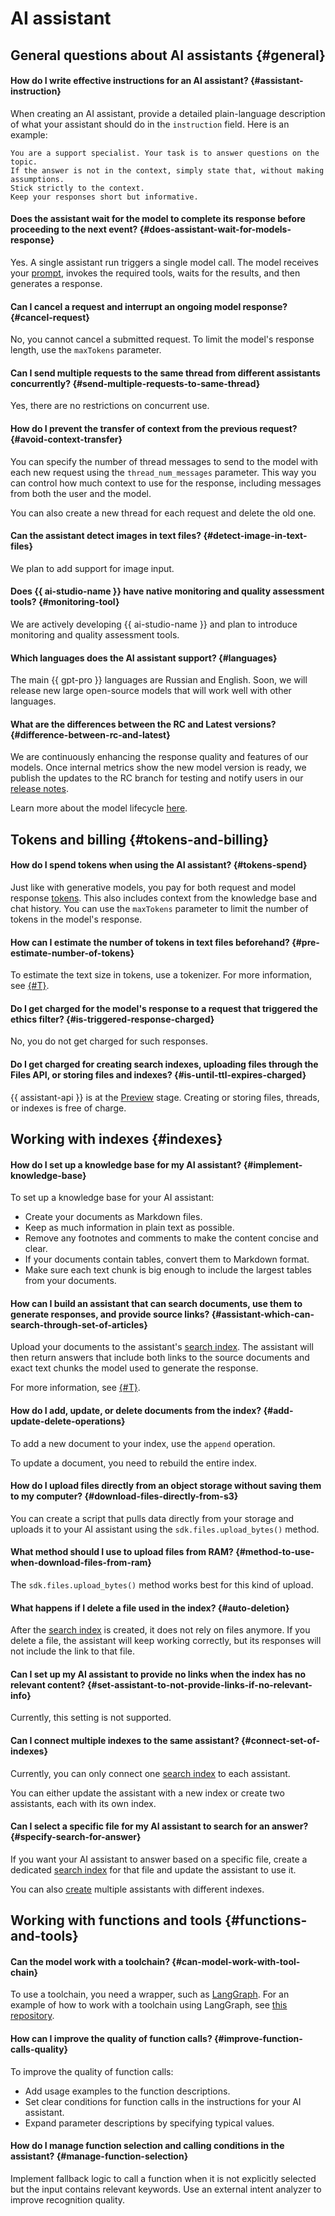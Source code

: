 # AI assistant

## General questions about AI assistants {#general}

#### How do I write effective instructions for an AI assistant? {#assistant-instruction}

When creating an AI assistant, provide a detailed plain-language description of what your assistant should do in the `instruction` field. Here is an example:

```
You are a support specialist. Your task is to answer questions on the topic. 
If the answer is not in the context, simply state that, without making assumptions.
Stick strictly to the context. 
Keep your responses short but informative.
```

#### Does the assistant wait for the model to complete its response before proceeding to the next event? {#does-assistant-wait-for-models-response}

Yes. A single assistant run triggers a single model call. The model receives your [prompt](../../ai-studio/concepts/index.md#prompt), invokes the required tools, waits for the results, and then generates a response.

#### Can I cancel a request and interrupt an ongoing model response? {#cancel-request}

No, you cannot cancel a submitted request. To limit the model's response length, use the `maxTokens` parameter.

#### Can I send multiple requests to the same thread from different assistants concurrently? {#send-multiple-requests-to-same-thread}

Yes, there are no restrictions on concurrent use.

#### How do I prevent the transfer of context from the previous request? {#avoid-context-transfer}

You can specify the number of thread messages to send to the model with each new request using the `thread_num_messages` parameter. This way you can control how much context to use for the response, including messages from both the user and the model.

You can also create a new thread for each request and delete the old one.

#### Can the assistant detect images in text files? {#detect-image-in-text-files}

We plan to add support for image input.

#### Does {{ ai-studio-name }} have native monitoring and quality assessment tools? {#monitoring-tool}

We are actively developing {{ ai-studio-name }} and plan to introduce monitoring and quality assessment tools.

#### Which languages does the AI assistant support? {#languages}

The main {{ gpt-pro }} languages are Russian and English. Soon, we will release new large open-source models that will work well with other languages.

#### What are the differences between the RC and Latest versions? {#difference-between-rc-and-latest}

We are continuously enhancing the response quality and features of our models. Once internal metrics show the new model version is ready, we publish the updates to the RC branch for testing and notify users in our [release notes](../../ai-studio/release-notes/index.md). 

Learn more about the model lifecycle [here](../../ai-studio/concepts/generation/models.md#model-lifecycle).


## Tokens and billing {#tokens-and-billing}

#### How do I spend tokens when using the AI assistant? {#tokens-spend}

Just like with generative models, you pay for both request and model response [tokens](../../ai-studio/concepts/generation/tokens.md). This also includes context from the knowledge base and chat history. You can use the `maxTokens` parameter to limit the number of tokens in the model's response.

#### How can I estimate the number of tokens in text files beforehand? {#pre-estimate-number-of-tokens}

To estimate the text size in tokens, use a tokenizer. For more information, see [{#T}](../../ai-studio/operations/generation/evaluate-request.md).

#### Do I get charged for the model's response to a request that triggered the ethics filter? {#is-triggered-response-charged}

No, you do not get charged for such responses.

#### Do I get charged for creating search indexes, uploading files through the Files API, or storing files and indexes? {#is-until-ttl-expires-charged}

{{ assistant-api }} is at the [Preview](../../overview/concepts/launch-stages.md) stage. Creating or storing files, threads, or indexes is free of charge.

## Working with indexes {#indexes}

#### How do I set up a knowledge base for my AI assistant? {#implement-knowledge-base}

To set up a knowledge base for your AI assistant:

* Create your documents as Markdown files.
* Keep as much information in plain text as possible.
* Remove any footnotes and comments to make the content concise and clear.
* If your documents contain tables, convert them to Markdown format.
* Make sure each text chunk is big enough to include the largest tables from your documents.

#### How can I build an assistant that can search documents, use them to generate responses, and provide source links? {#assistant-which-can-search-through-set-of-articles}

Upload your documents to the assistant's [search index](../../ai-studio/concepts/assistant/search-index.md). The assistant will then return answers that include both links to the source documents and exact text chunks the model used to generate the response.

For more information, see [{#T}](../../ai-studio/operations/assistant/create-with-searchindex.md).

#### How do I add, update, or delete documents from the index? {#add-update-delete-operations}

To add a new document to your index, use the `append` operation.

To update a document, you need to rebuild the entire index.


#### How do I upload files directly from an object storage without saving them to my computer? {#download-files-directly-from-s3}

You can create a script that pulls data directly from your storage and uploads it to your AI assistant using the `sdk.files.upload_bytes()` method.

#### What method should I use to upload files from RAM? {#method-to-use-when-download-files-from-ram}

The `sdk.files.upload_bytes()` method works best for this kind of upload.

#### What happens if I delete a file used in the index? {#auto-deletion}

After the [search index](../../ai-studio/concepts/assistant/search-index.md) is created, it does not rely on files anymore. If you delete a file, the assistant will keep working correctly, but its responses will not include the link to that file.

#### Can I set up my AI assistant to provide no links when the index has no relevant content? {#set-assistant-to-not-provide-links-if-no-relevant-info}

Currently, this setting is not supported.


#### Can I connect multiple indexes to the same assistant? {#connect-set-of-indexes}

Currently, you can only connect one [search index](../../ai-studio/concepts/assistant/search-index.md) to each assistant.

You can either update the assistant with a new index or create two assistants, each with its own index.

#### Can I select a specific file for my AI assistant to search for an answer? {#specify-search-for-answer}

If you want your AI assistant to answer based on a specific file, create a dedicated [search index](../../ai-studio/concepts/assistant/search-index.md) for that file and update the assistant to use it.

You can also [create](../../ai-studio/operations/assistant/create-with-searchindex.md) multiple assistants with different indexes.

## Working with functions and tools {#functions-and-tools}

#### Can the model work with a toolchain? {#can-model-work-with-tool-chain}

To use a toolchain, you need a wrapper, such as [LangGraph](https://www.langchain.com/langgraph). For an example of how to work with a toolchain using LangGraph, see [this repository](https://github.com/yandex-datasphere/advanced-assistant/blob/main/langgraph-agent.ipynb).

#### How can I improve the quality of function calls? {#improve-function-calls-quality}

To improve the quality of function calls:

* Add usage examples to the function descriptions. 
* Set clear conditions for function calls in the instructions for your AI assistant. 
* Expand parameter descriptions by specifying typical values. 

#### How do I manage function selection and calling conditions in the assistant? {#manage-function-selection}

Implement fallback logic to call a function when it is not explicitly selected but the input contains relevant keywords. Use an external intent analyzer to improve recognition quality.